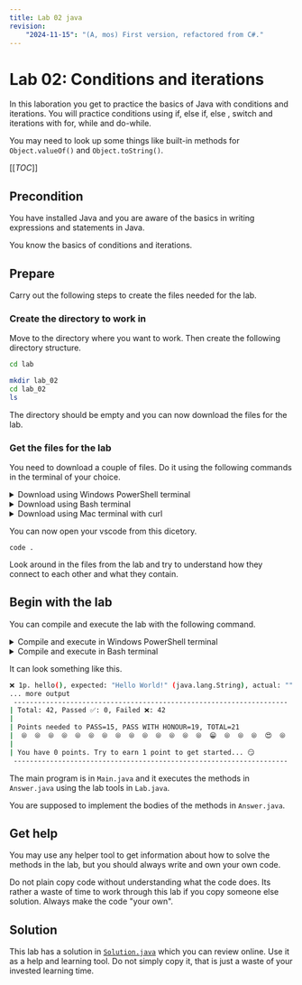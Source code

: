 ```yaml
---
title: Lab 02 java
revision:
    "2024-11-15": "(A, mos) First version, refactored from C#."
---
```

Lab 02: Conditions and iterations
===========================

In this laboration you get to practice the basics of Java with conditions and iterations. You will practice conditions using if, else if, else , switch and iterations with for, while and do-while.

You may need to look up some things like built-in methods for `Object.valueOf()` and `Object.toString()`.

[[_TOC_]]



Precondition
---------------------------

You have installed Java and you are aware of the basics in writing expressions and statements in Java.

You know the basics of conditions and iterations.



Prepare
---------------------------

Carry out the following steps to create the files needed for the lab.



### Create the directory to work in

Move to the directory where you want to work. Then create the following directory structure.

```bash
cd lab

mkdir lab_02
cd lab_02
ls
```

The directory should be empty and you can now download the files for the lab.



### Get the files for the lab

You need to download a couple of files. Do it using the following commands in the terminal of your choice.

<details>
<summary>Download using Windows PowerShell terminal</summary>

```bash
$LAB_URL="https://gitlab.com/mikael-roos/java/-/raw/main/lab/lab_02"
wget -OutFile Main.java $LAB_URL/Main.java
wget -OutFile Lab.java $LAB_URL/Lab.java
wget -OutFile Answer.java $LAB_URL/Answer.java
```

When you are ready it might look like this.

```bash
PS C:\Users\mos\lab\lab_02> ls

    Directory: C:\Users\mos\lab\lab_02

Mode                 LastWriteTime         Length Name
----                 -------------         ------ ----
-a----        11/11/2024   2:42 PM           4736 Answer.java
-a----        11/11/2024   2:42 PM           7983 Lab.java
-a----        11/11/2024   2:42 PM           6139 Main.java
```

</details>

<details>
<summary>Download using Bash terminal</summary>

```bash
export LAB_URL="https://gitlab.com/mikael-roos/java/-/raw/main/lab/lab_02"
wget -O Main.java $LAB_URL/Main.java
wget -O Lab.java $LAB_URL/Lab.java
wget -O Answer.java $LAB_URL/Answer.java
```

When you are ready it might look like this.

```bash
$ ls -l 
total 24K
-rw-rw-r-- 1 mos mos 4,7K nov 10 23:21 Answer.java
-rw-rw-r-- 1 mos mos 7,8K nov 10 23:21 Lab.java
-rw-rw-r-- 1 mos mos 6,1K nov 10 23:21 Main.java
```

</details>

<details>
<summary>Download using Mac terminal with curl</summary>

```bash
export LAB_URL="https://gitlab.com/mikael-roos/java/-/raw/main/lab/lab_02"
curl --output Main.java $LAB_URL/Main.java
curl --output Lab.java $LAB_URL/Lab.java
curl --output Answer.java $LAB_URL/Answer.java
```

When you are ready it might look like this.

```bash
$ ls -l 
total 24K
-rw-rw-r-- 1 mos mos 4,7K nov 10 23:21 Answer.java
-rw-rw-r-- 1 mos mos 7,8K nov 10 23:21 Lab.java
-rw-rw-r-- 1 mos mos 6,1K nov 10 23:21 Main.java
```

</details>

You can now open your vscode from this dicetory.

```
code .
```

Look around in the files from the lab and try to understand how they connect to each other and what they contain.



Begin with the lab
---------------------------

You can compile and execute the lab with the following command.

<details>
<summary>Compile and execute in Windows PowerShell terminal</summary>

If you are on an older version of PowerShell (pre 7), then you need to compile and execute like this.

```bash
javac *.java; java Main
```

On newer versions of PowerShell you can compile all Java files `*.java` and if it is successful execute the main program.

```bash
javac *.java && java Main
```

**HINT 1: smileys** Set the environment variable to ensure the UTF-8 characters are displayed. You only do this once for each terminal you start up.

```powershell
$Env:JAVA_TOOL_OPTIONS="-Dfile.encoding=UTF8"
```

**HINT 2: smileys** Enable PowerShell UTF-8 support. If you can not see the UTF-8 characters and smileys, then try to "[Enable UTF-8 support in Windows PowerShell to print emojis from (Java) code](https://gitlab.com/mikael-roos/java/-/issues/1)".

</details>

<details>
<summary>Compile and execute in Bash terminal</summary>

Compile all Java files `*.java` and if it is successful execute the main program.

```bash
javac *.java && java Main
```

</details>

It can look something like this.

```bash
❌ 1p. hello(), expected: "Hello World!" (java.lang.String), actual: "" (java.lang.String)
... more output 
 --------------------------------------------------------------------
| Total: 42, Passed ✅: 0, Failed ❌: 42
|
| Points needed to PASS=15, PASS WITH HONOUR=19, TOTAL=21
|  ⦾  ⦾  ⦾  ⦾  ⦾  ⦾  ⦾  ⦾  ⦾  ⦾  ⦾  ⦾  ⦾  ⦾  😁  ⦾  ⦾  ⦾  😍  ⦾  🙌 
|
| You have 0 points. Try to earn 1 point to get started... 😏
 --------------------------------------------------------------------
```

The main program is in `Main.java` and it executes the methods in `Answer.java` using the lab tools in `Lab.java`.

You are supposed to implement the bodies of the methods in `Answer.java`.


<!--
The first method
---------------------------

In the first method in `Answer.java` you should implement the following method.

```java
/**
 * Return the string "Hello World!".
 */
public static String hello()
{
    // TODO: Write your code here.
    return "";
}
```

When you are done with your implementation, compile and execute the code again to see if you solved it correctly.

```bash
$ javac *.java && java Main                                                                              
✅ 1p. hello(), expected: "Hello World!" (java.lang.String), actual: "Hello World!" (java.lang.String)   
```

Click on "Solution" below to see how the method should look like when you have implemented it.

<details>
<summary>Solution to the first method</summary>

```java
/**
    * Return the string "Hello World!".
    */
public static String hello()
{
    // TODO: Write your code here.
    return "Hello World!";
}
```

</details>

Now continue with the next method, and then the next method, until you are done.

-->

Get help
---------------------------

You may use any helper tool to get information about how to solve the methods in the lab, but you should always write and own your own code.

Do not plain copy code without understanding what the code does. Its rather a waste of time to work through this lab if you copy someone else solution. Always make the code "your own".
 


Solution
---------------------------

This lab has a solution in [`Solution.java`](https://gitlab.com/mikael-roos/java/-/blob/main/lab/lab_02/Solution.java) which you can review online. Use it as a help and learning tool. Do not simply copy it, that is just a waste of your invested learning time.
